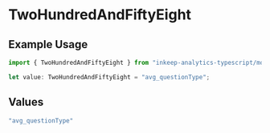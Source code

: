 # TwoHundredAndFiftyEight

## Example Usage

```typescript
import { TwoHundredAndFiftyEight } from "inkeep-analytics-typescript/models/operations";

let value: TwoHundredAndFiftyEight = "avg_questionType";
```

## Values

```typescript
"avg_questionType"
```
